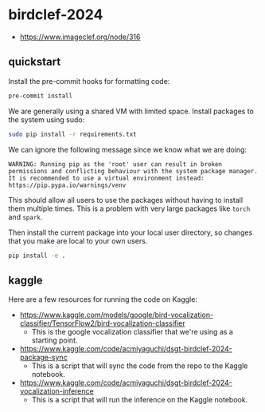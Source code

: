 # birdclef-2024

- https://www.imageclef.org/node/316

## quickstart

Install the pre-commit hooks for formatting code:

```bash
pre-commit install
```

We are generally using a shared VM with limited space.
Install packages to the system using sudo:

```bash
sudo pip install -r requirements.txt
```

We can ignore the following message since we know what we are doing:

```
WARNING: Running pip as the 'root' user can result in broken permissions and conflicting behaviour with the system package manager. It is recommended to use a virtual environment instead: https://pip.pypa.io/warnings/venv
```

This should allow all users to use the packages without having to install them multiple times.
This is a problem with very large packages like `torch` and `spark`.

Then install the current package into your local user directory, so changes that you make are local to your own users.

```bash
pip install -e .
```

## kaggle

Here are a few resources for running the code on Kaggle:

- https://www.kaggle.com/models/google/bird-vocalization-classifier/TensorFlow2/bird-vocalization-classifier
  - This is the google vocalization classifier that we're using as a starting point.
- https://www.kaggle.com/code/acmiyaguchi/dsgt-birdclef-2024-package-sync
  - This is a script that will sync the code from the repo to the Kaggle notebook.
- https://www.kaggle.com/code/acmiyaguchi/dsgt-birdclef-2024-vocalization-inference
  - This is a script that will run the inference on the Kaggle notebook.
